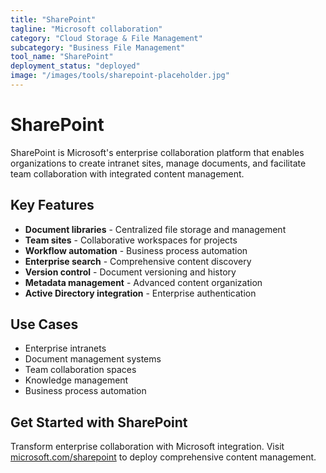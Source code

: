 ```yaml
---
title: "SharePoint"
tagline: "Microsoft collaboration"
category: "Cloud Storage & File Management"
subcategory: "Business File Management"
tool_name: "SharePoint"
deployment_status: "deployed"
image: "/images/tools/sharepoint-placeholder.jpg"
---
```


# SharePoint

SharePoint is Microsoft's enterprise collaboration platform that enables organizations to create intranet sites, manage documents, and facilitate team collaboration with integrated content management.

## Key Features

- **Document libraries** - Centralized file storage and management
- **Team sites** - Collaborative workspaces for projects
- **Workflow automation** - Business process automation
- **Enterprise search** - Comprehensive content discovery
- **Version control** - Document versioning and history
- **Metadata management** - Advanced content organization
- **Active Directory integration** - Enterprise authentication

## Use Cases

- Enterprise intranets
- Document management systems
- Team collaboration spaces
- Knowledge management
- Business process automation

## Get Started with SharePoint

Transform enterprise collaboration with Microsoft integration. Visit [microsoft.com/sharepoint](https://www.microsoft.com/sharepoint) to deploy comprehensive content management.